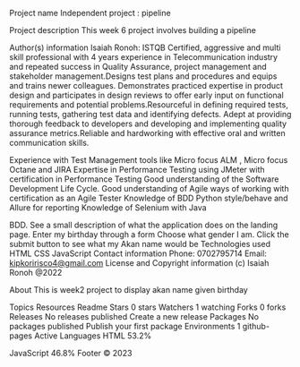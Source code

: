 Project name
Independent project : pipeline

Project description
This week 6 project involves building a pipeline

Author(s) information
Isaiah Ronoh:
ISTQB Certified, aggressive and multi skill professional with 4 years experience in Telecommunication industry and repeated success in Quality Assurance, project management and stakeholder management.Designs test plans and procedures and equips and trains newer colleagues. Demonstrates practiced expertise in product design and participates in design reviews to offer early input on functional requirements and potential problems.Resourceful in defining required tests, running tests, gathering test data and identifying defects. Adept at providing thorough feedback to developers and developing and implementing quality assurance metrics.Reliable and hardworking with effective oral and written communication skills.

Experience with Test Management tools like Micro focus ALM , Micro focus Octane and JIRA
Expertise in Performance Testing using JMeter with certification in Performance Testing
Good understanding of the Software Development Life Cycle.
Good understanding of Agile ways of working with certification as an Agile Tester
Knowledge of BDD Python style/behave and Allure for reporting
Knowledge of Selenium with Java

BDD.
See a small description of what the application does on the landing page.
Enter my birthday through a form
Choose what gender I am.
Click the submit button to see what my Akan name would be
Technologies used
HTML
CSS
JavaScript
Contact information
Phone: 0702795714
Email: kipkoririsco4@gmail.com
License and Copyright information
(c) Isaiah Ronoh @2022

About
This is week2 project to display akan name given birthday

Topics
Resources
 Readme
Stars
 0 stars
Watchers
 1 watching
Forks
 0 forks
Releases
No releases published
Create a new release
Packages
No packages published
Publish your first package
Environments 1
 github-pages Active
Languages
HTML
53.2%
 
JavaScript
46.8%
Footer
© 2023 

